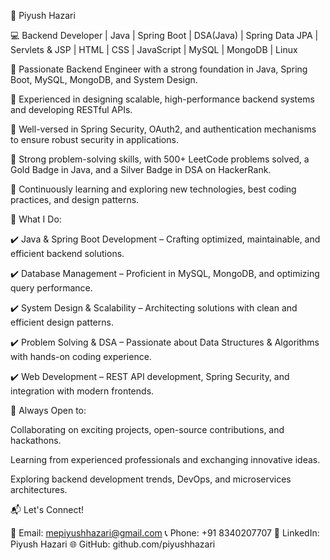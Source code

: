 🚀 Piyush Hazari

💻 Backend Developer | Java | Spring Boot | DSA(Java) | Spring Data JPA | Servlets & JSP | HTML | CSS | JavaScript | MySQL | MongoDB | Linux 

🔹 Passionate Backend Engineer with a strong foundation in Java, Spring Boot, MySQL, MongoDB, and System Design.

🔹 Experienced in designing scalable, high-performance backend systems and developing RESTful APIs.

🔹 Well-versed in Spring Security, OAuth2, and authentication mechanisms to ensure robust security in applications.

🔹 Strong problem-solving skills, with 500+ LeetCode problems solved, a Gold Badge in Java, and a Silver Badge in DSA on HackerRank.

🔹 Continuously learning and exploring new technologies, best coding practices, and design patterns.

🚀 What I Do:

✔️ Java & Spring Boot Development – Crafting optimized, maintainable, and efficient backend solutions.

✔️ Database Management – Proficient in MySQL, MongoDB, and optimizing query performance.

✔️ System Design & Scalability – Architecting solutions with clean and efficient design patterns.

✔️ Problem Solving & DSA – Passionate about Data Structures & Algorithms with hands-on coding experience.

✔️ Web Development – REST API development, Spring Security, and integration with modern frontends.

📌 Always Open to:

Collaborating on exciting projects, open-source contributions, and hackathons.

Learning from experienced professionals and exchanging innovative ideas.

Exploring backend development trends, DevOps, and microservices architectures.

📬 Let's Connect!

📧 Email: mepiyushhazari@gmail.com
📞 Phone: +91 8340207707
🔗 LinkedIn: Piyush Hazari
🌐 GitHub: github.com/piyushhazari
